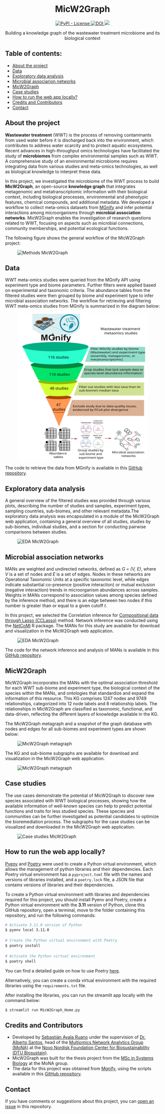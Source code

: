 <h1 align="center">
    MicW2Graph
</h1>

<p align="center">
    <a href="https://github.com/Multiomics-Analytics-Group/MicW2Graph/blob/main/LICENSE">
    <img alt="PyPI - License" src="https://img.shields.io/pypi/l/bioregistry" />
    </a>
    <a href="https://zenodo.org/doi/10.5281/zenodo.11394618">
    <img src="https://zenodo.org/badge/DOI/10.5281/zenodo.11394618.svg" alt="DOI">
    </a>
    <a href="https://micw2graph.streamlit.app/" title="MicW2Graph">
    <img src="https://static.streamlit.io/badges/streamlit_badge_black_white.svg"></a>
</p>

<p align="center">
   Building a knowledge graph of the wastewater treatment microbiome and its biological context
</p>

## **Table of contents:**
- [About the project](#about-the-project)
- [Data](#data)
- [Exploratory data analysis](#exploratory-data-analysis)
- [Microbial associarion networks](#microbial-association-networks)
- [MicW2Graph](#micw2graph)
- [Case studies](#case-studies)
- [How to run the web app locally?](#how-to-run-the-web-app-locally)
- [Credits and Contributors](#credits-and-contributors)
- [Contact](#contact)

## **About the project**
**Wastewater treatment** (WWT) is the process of removing contaminants from used water before it is discharged back into the environment, which contributes to address water scarcity and to protect aquatic ecosystems. Recent advances in high-throughput omics technologies have facilitated the study of **microbiomes** from complex environmental samples such as WWT. A comprehensive study of an environmental microbiome requires integrating data from various studies and meta-omics technologies, as well as biological knowledge to interpret these data.

In this project, we investigated the microbiome of the WWT process to build **MicW2Graph**, an open-source **knowledge graph** that integrates metagenomic and metatranscriptomic information with their biological context, including biological processes, environmental and phenotypic features, chemical compounds, and additional metadata. We developed a workflow to collect meta-omics datasets from [MGnify][Mgnify] and infer potential interactions among microorganisms through **microbial association networks**. MicW2Graph enables the investigation of research questions related to WWT, focusing on aspects such as microbial connections, community memberships, and potential ecological functions.

The following figure shows the general workflow of the MicW2Graph project:
<p align="center">
<figure>
  <img src="./images/Methods_MicW2Graph.svg" alt="Methods MicW2Graph"/>
</figure>
</p>

## **Data**
WWT meta-omics studies were queried from the MGnify API using experiment type and biome parameters. Further filters were applied based on experimental and taxonomic criteria. The abundance tables from the filtered studies were then grouped by biome and experiment type to infer microbial association networks. The workflow for retrieving and filtering WWT meta-omics studies from MGnify is summarized in the diagram below:
<p align="center">
<figure>
  <img width="450px" src="./images/Funnel_filtering_MGnifystudies.svg" alt="MGnify studies filtering"/>
</figure>
</p>

The code to retrieve the data from MGnify is available in this [GitHub repository][retrieve_info_mgnify].

## **Exploratory data analysis**
A general overview of the filtered studies was provided through various plots, describing the number of studies and samples, experiment types, sampling countries, sub-biomes, and other relevant metadata.The exploratory data analysis was encapsulated in a module of the MicW2Graph web application, containing a general overview of all studies, studies by sub-biomes, individual studies, and a section for conducting pairwise comparisons between studies.
<p align="center">
<figure>
  <img src="./images/EDA_MicW2Graph.gif" alt="EDA MicW2Graph"/>
</figure>
</p>

## **Microbial association networks**
MANs are weighted and undirected networks, defined as *G = (V, E)*, where *V* is a set of nodes and *E* is a set of edges. Nodes in these networks are Operational Taxonomic Units at a specific taxonomic level, while edges indicate substantial co-presence (positive interaction) or mutual exclusion (negative interaction) trends in microorganism abundances across samples. Weights in MANs correspond to association values among species defined by the inference method, and there is an edge between two nodes if this number is greater than or equal to a given cutoff *t*. 

In this project, we selected the Correlation inference for [Compositional data through Lasso (CCLasso)][CCLasso] method. Network inference was conducted using the [NetCoMi][NetCoMi] R package. The MANs for this study are available for download and visualization in the MicW2Graph web application.
<p align="center">
<figure>
  <img src="./images/MANs_MicW2Graph.gif" alt="EDA MicW2Graph"/>
</figure>
</p>

The code for the network inference and analysis of MANs is available in this [GitHub repository][net_inf_analysis].

## **MicW2Graph**
MicW2Graph incorporates the MANs with the optimal association threshold for each WWT sub-biome and experiment type, the biological context of the species within the MANs, and ontologies that standardize and expand the information of this resource. This KG comprises 1247 nodes and 9749 relationships, categorized into 12 node labels and 8 relationship labels. The relationships in MicW2Graph are classified as taxonomic, functional, and data-driven, reflecting the different layers of knowledge available in the KG.

The MicW2Graph metagraph and a snapshot of the graph database with nodes and edges for all sub-biomes and experiment types are shown below:
<p align="center">
<figure>
  <img src="./images/MicW2Graph_metagraph_fig_horiz.svg" alt="MicW2Graph metagraph"/>
</figure>
</p>

The KG and sub-biome subgraphs are available for download and visualization in the MicW2Graph web application.
<p align="center">
<figure>
  <img src="./images/Kg_MicW2Graph.gif" alt="MicW2Graph metagraph"/>
</figure>
</p>

## **Case studies**
The use cases demonstrate the potential of MicW2Graph to discover new species associated with WWT biological processes, showing how the available information of well-known species can help to predict potential functions and traits for less studied species. These species and communities can be further investigated as potential candidates to optimize the bioremediation process. The subgraphs for the case studies can be visualized and downloaded in the MicW2Graph web application.
<p align="center">
<figure>
  <img src="./images/Case_studies_MicW2Grpah.gif" alt="Case studies MicW2Graph"/>
</figure>
</p>

## **How to run the web app locally?**
[Pyenv][Pyenv] and [Poetry][Poetry] were used to create a Python virtual environment, which allows the management of python libraries and their dependencies. Each Poetry virtual environment has a `pyproject.toml` file with the names and versions of libraries installed, and a `poetry.lock` file, a JSON file that contains versions of libraries and their dependencies.

To create a Python virtual environment with libraries and dependencies required for this project, you should install Pyenv and Poetry, create a Python virtual environment with the **3.11** version of Python, clone this GitHub repository, open a terminal, move to the folder containing this repository, and run the following commands:

```bash
# Activate 3.11.0 version of Python
$ pyenv local 3.11.0

# Create the Python virtual environment with Poetry
$ poetry install

# Activate the Python virtual environment 
$ poetry shell
```

You can find a detailed guide on how to use Poetry [here][Poetry-doc].

Alternatively, you can create a conda virtual environment with the required libraries using the `requirements.txt` file.

After installing the libraries, you can run the streamlit app locally with the command below:

```bash
$ streamlit run MicW2Graph_Home.py
```

## **Credits and Contributors**
- Developed by [Sebastián Ayala Ruano][myweb] under the supervision of [Dr. Alberto Santos][Alberto], head of the [Multiomics Network Analytics Group (MoNA)][Mona] at the [Novo Nordisk Foundation Center for Biosustainability (DTU Biosustain)][Biosustain].
- MicW2Graph was built for the thesis project from the [MSc in Systems Biology][sysbio] at the MoNA group.
- The data for this project was obtained from [Mgnify][Mgnify], using the scripts available in this [GitHub repository][retrieve_info_mgnify].

## **Contact**
If you have comments or suggestions about this project, you can [open an issue][issues] in this repository.

[CCLasso]: https://github.com/huayingfang/CCLasso
[NetCoMi]: https://github.com/stefpeschel/NetCoMi
[net_inf_analysis]: https://github.com/Multiomics-Analytics-Group/Microbial_network_inference_and_analysis_MicW2Graph
[Pyenv]: https://github.com/pyenv/pyenv
[Poetry]: https://python-poetry.org/
[Poetry-doc]: https://python-poetry.org/docs/basic-usage/
[sysbio]: https://www.maastrichtuniversity.nl/education/master/systems-biology
[myweb]: https://sayalaruano.github.io/
[Alberto]: https://orbit.dtu.dk/en/persons/alberto-santos-delgado
[Mona]: https://multiomics-analytics-group.github.io/
[Biosustain]: https://www.biosustain.dtu.dk/
[retrieve_info_mgnify]: https://github.com/Multiomics-Analytics-Group/Retrieve_info_MGnifyAPI
[Mgnify]: https://www.ebi.ac.uk/metagenomics/api/latest/
[issues]: https://github.com/Multiomics-Analytics-Group/MicW2Graph/issues/new





